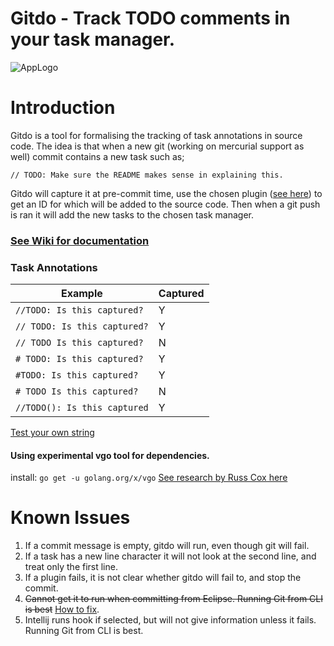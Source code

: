 Gitdo - Track TODO comments in your task manager.
=================

![AppLogo](https://github.com/nebloc/gitdo/wiki/images/GitdoLogo.png)

# Introduction
Gitdo is a tool for formalising the tracking of task annotations in source code. The idea is that when a new git (working on mercurial support as well) commit contains a new task such as;
```
// TODO: Make sure the README makes sense in explaining this.
```
Gitdo will capture it at pre-commit time, use the chosen plugin ([see here](https://github.com/nebloc/gitdo/wiki/plugins)) to get an ID for which will be added to the source code. Then when a git push is ran it will add the new tasks to the chosen task manager.

### [See Wiki for documentation](https://github.com/nebloc/gitdo/wiki)

### Task Annotations
Example|Captured
-------|--------
`//TODO: Is this captured?`| Y
`// TODO: Is this captured?`| Y
`// TODO Is this captured?` | N
`# TODO: Is this captured?` | Y
`#TODO: Is this captured?` | Y
`# TODO Is this captured?` | N
`//TODO(): Is this captured`|Y

 [Test your own string](https://play.golang.org/p/PVfowMCOkyJ)

#### Using experimental vgo tool for dependencies.
install: `go get -u golang.org/x/vgo`
[See research by Russ Cox here](https://research.swtch.com/vgo)

# Known Issues
1. If a commit message is empty, gitdo will run, even though git will fail.
1. If a task has a new line character it will not look at the second line, and treat only the first line.
1. If a plugin fails, it is not clear whether gitdo will fail to, and stop the commit.
1. ~~Cannot get it to run when committing from Eclipse. Running Git from CLI is best~~  [How to fix](https://github.com/nebloc/Gitdo/wiki/Usage#eclipse).
1. Intellij runs hook if selected, but will not give information unless it fails. Running Git from CLI is best.
